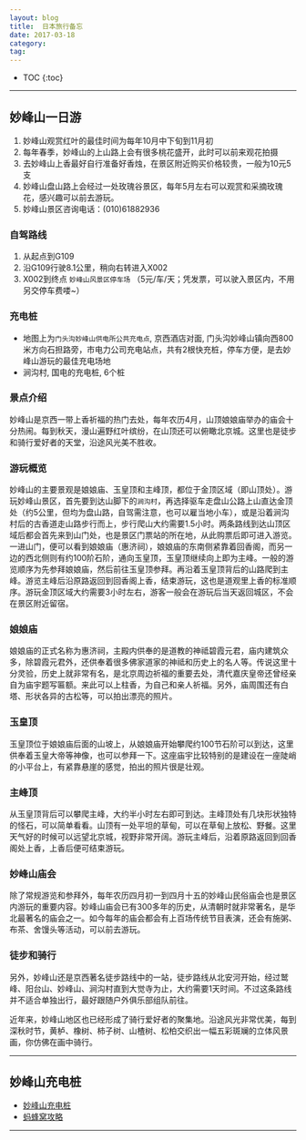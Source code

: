 ```yaml
---
layout: blog
title:  日本旅行备忘
date: 2017-03-18
category:
tag:
---
```



* TOC
{:toc}

*****

## 妙峰山一日游

1. 妙峰山观赏红叶的最佳时间为每年10月中下旬到11月初
2. 每年春季，妙峰山的上山路上会有很多桃花盛开，此时可以前来观花拍摄
3. 去妙峰山上香最好自行准备好香烛，在景区附近购买价格较贵，一般为10元5支
4. 妙峰山盘山路上会经过一处玫瑰谷景区，每年5月左右可以观赏和采摘玫瑰花，感兴趣可以前去游玩。
5. 妙峰山景区咨询电话：(010)61882936

### 自驾路线

1. 从起点到G109
2. 沿G109行驶8.1公里，稍向右转进入X002
3. X002到终点 `妙峰山风景区停车场` （5元/车/天；凭发票，可以驶入景区内，不用另交停车费喽~）

### 充电桩

* 地图上为`门头沟妙峰山供电所公共充电点`, 京西酒店对面, 门头沟妙峰山镇向西800米方向石担路旁，市电力公司充电站点，共有2根快充桩，停车方便，是去妙峰山游玩的最佳充电场地
* 涧沟村, 国电的充电桩, 6个桩

### 景点介绍

妙峰山是京西一带上香祈福的热门去处，每年农历4月，山顶娘娘庙举办的庙会十分热闹。每到秋天，漫山遍野红叶缤纷，在山顶还可以俯瞰北京城。这里也是徒步和骑行爱好者的天堂，沿途风光美不胜收。

### 游玩概览
妙峰山的主要景观是娘娘庙、玉皇顶和主峰顶，都位于金顶区域（即山顶处）。游玩妙峰山景区，首先要到达山脚下的`涧沟村`，再选择驱车走盘山公路上山直达金顶处（约5公里，但均为盘山路，自驾需注意，也可以雇当地小车），或是沿着涧沟村后的古香道走山路步行而上，步行爬山大约需要1.5小时。两条路线到达山顶区域后都会首先来到山门处，也是景区门票站的所在地，从此购票后即可进入游览。
一进山门，便可以看到娘娘庙（惠济祠），娘娘庙的东南侧紧靠着回香阁，而另一边的西北侧则有约100阶石阶，通向玉皇顶，玉皇顶继续向上即为主峰。一般的游览顺序为先参拜娘娘庙，然后前往玉皇顶参拜。再沿着玉皇顶背后的山路爬到主峰。游览主峰后沿原路返回到回香阁上香，结束游玩，这也是道观里上香的标准顺序。游玩金顶区域大约需要3小时左右，游客一般会在游玩后当天返回城区，不会在景区附近留宿。

### 娘娘庙
娘娘庙的正式名称为惠济祠，主殿内供奉的是道教的神祗碧霞元君，庙内建筑众多，除碧霞元君外，还供奉着很多佛家道家的神祗和历史上的名人等。传说这里十分灵验，历史上就非常有名，是北京周边祈福的重要去处，清代嘉庆皇帝还曾经亲自为庙宇题写匾额。来此可以上柱香，为自己和亲人祈福。另外，庙周围还有白塔、形状各异的古松等，可以拍出漂亮的照片。

### 玉皇顶
玉皇顶位于娘娘庙后面的山坡上，从娘娘庙开始攀爬约100节石阶可以到达，这里供奉着玉皇大帝等神像，也可以参拜一下。这座庙宇比较特别的是建设在一座陡峭的小平台上，有紧靠悬崖的感觉，拍出的照片很是壮观。

### 主峰顶
从玉皇顶背后可以攀爬主峰，大约半小时左右即可到达。主峰顶处有几块形状独特的怪石，可以简单看看。山顶有一处平坦的草甸，可以在草甸上放松、野餐。这里天气好的时候可以远望北京城，视野非常开阔。游玩主峰后，沿着原路返回到回香阁处上香，上香后便可结束游玩。

### 妙峰山庙会
除了常规游览和参拜外，每年农历四月初一到四月十五的妙峰山民俗庙会也是景区内游玩的重要内容。妙峰山庙会已有300多年的历史，从清朝时就非常著名，是华北最著名的庙会之一。如今每年的庙会都会有上百场传统节目表演，还会有施粥、布茶、舍馒头等活动，可以前去游玩。

### 徒步和骑行
另外，妙峰山还是京西著名徒步路线中的一站，徒步路线从北安河开始，经过鹫峰、阳台山、妙峰山、涧沟村直到大觉寺为止，大约需要1天时间。不过这条路线并不适合单独出行，最好跟随户外俱乐部组队前往。


近年来，妙峰山地区也已经形成了骑行爱好者的聚集地。沿途风光非常优美，每到深秋时节，黄栌、橡树、柿子树、山楂树、松柏交织出一幅五彩斑斓的立体风景画，你仿佛在画中骑行。

*****

## 妙峰山充电桩

* [妙峰山充电桩](http://www.sohu.com/a/106848628_383324)
* [蚂蜂窝攻略](http://www.mafengwo.cn/poi/4135.html)

*****
